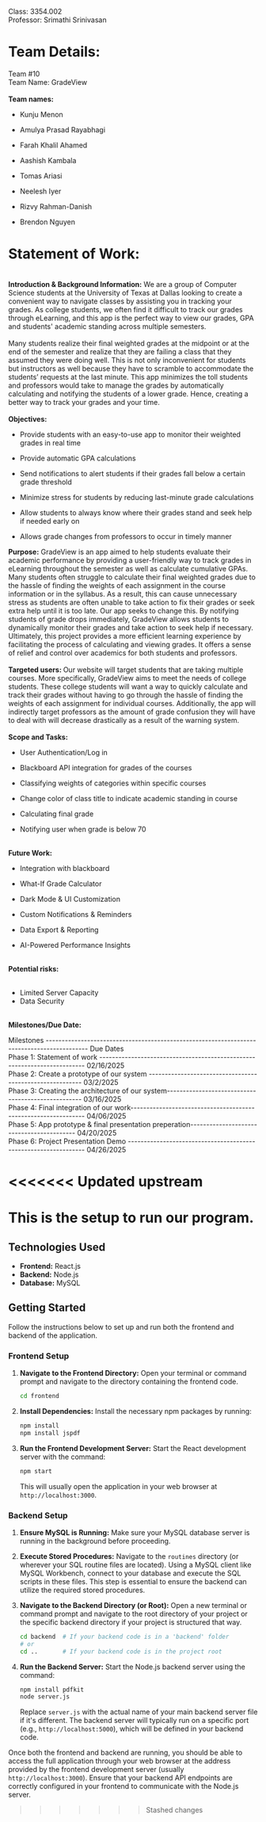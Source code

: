 Class: 3354.002 </br>
Professor: Srimathi Srinivasan

<h1>Team Details:</h1>
Team #10 </br>
Team Name:  GradeView </br></br>
<b>Team names:</b>

- Kunju Menon

- Amulya Prasad Rayabhagi

- Farah Khalil Ahamed

- Aashish Kambala

- Tomas Ariasi

- Neelesh Iyer

- Rizvy Rahman-Danish

- Brendon Nguyen

<h1>Statement of Work:</h1>  </br>
<b>Introduction & Background Information:</b> 
We are a group of Computer Science students at the University of Texas at Dallas looking to create a convenient way to navigate classes by assisting you in tracking your grades. As college students, we often find it difficult to track our grades through eLearning, and this app is the perfect way to view our grades, GPA and students' academic standing across multiple semesters.  
</br></br>
Many students realize their final weighted grades at the midpoint or at the end of the semester and realize that they are failing a class that they assumed they were doing well. This is not only inconvenient for students but instructors as well because they have to scramble to accommodate the students’ requests at the last minute. This app minimizes the toll students and professors would take to manage the grades by automatically calculating and notifying the students of a lower grade. Hence, creating a better way to track your grades and your time.  
</br></br>
<b>Objectives:</b>

- Provide students with an easy-to-use app to monitor their weighted grades in real time  

- Provide automatic GPA calculations  

- Send notifications to alert students if their grades fall below a certain grade threshold  

- Minimize stress for students by reducing last-minute grade calculations  

- Allow students to always know where their grades stand and seek help if needed early on  

- Allows grade changes from professors to occur in timely manner 

<b>Purpose:</b>
GradeView is an app aimed to help students evaluate their academic performance by providing a user-friendly way to track grades in eLearning throughout the semester as well as calculate cumulative GPAs. Many students often struggle to calculate their final weighted grades due to the hassle of finding the weights of each assignment in the course information or in the syllabus. As a result, this can cause unnecessary stress as students are often unable to take action to fix their grades or seek extra help until it is too late. Our app seeks to change this. By notifying students of grade drops immediately, GradeView allows students to dynamically monitor their grades and take action to seek help if necessary. Ultimately, this project provides a more efficient learning experience by facilitating the process of calculating and viewing grades. It offers a sense of relief and control over academics for both students and professors. 
</br></br>
<b>Targeted users: </b>
Our website will target students that are taking multiple courses. More specifically, GradeView aims to meet the needs of college students. These college students will want a way to quickly calculate and track their grades without having to go through the hassle of finding the weights of each assignment for individual courses. Additionally, the app will indirectly target professors as the amount of grade confusion they will have to deal with will decrease drastically as a result of the warning system.  
</br>
<b>Scope and Tasks:</b>
- User Authentication/Log in 

- Blackboard API integration for grades of the courses 

- Classifying weights of categories within specific courses 

- Change color of class title to indicate academic standing in course 

- Calculating final grade 

- Notifying user when grade is below 70
</br>
  <b>Future Work:</b> </br>

- Integration with blackboard
  
- What-If Grade Calculator 

- Dark Mode & UI Customization 

- Custom Notifications & Reminders 

- Data Export & Reporting 

- AI-Powered Performance Insights
</br>
<b>Potential risks: </b> </br></br>

- Limited Server Capacity
- Data Security
</br>
<b>Milestones/Due Date: </b>
</br>
  
Milestones -------------------------------------------------------------------------------------------  Due Dates  </br>
Phase 1: Statement of work ------------------------------------------------------------------------- 02/16/2025 </br>
Phase 2: Create a prototype of our system --------------------------------------------------------- 03/2/2025 </br>
Phase 3: Creating the architecture of our system--------------------------------------------------- 03/16/2025 </br>
Phase 4: Final integration of our work--------------------------------------------------------------- 04/06/2025 </br>
Phase 5: App prototype & final presentation preperation------------------------------------------ 04/20/2025 </br>
Phase 6: Project Presentation Demo ---------------------------------------------------------------- 04/26/2025 </br>




<<<<<<< Updated upstream
=======
<h1>This is the setup to run our program.</h1>

## Technologies Used

* **Frontend:** React.js
* **Backend:** Node.js
* **Database:** MySQL

## Getting Started

Follow the instructions below to set up and run both the frontend and backend of the application.

### Frontend Setup

1.  **Navigate to the Frontend Directory:**
    Open your terminal or command prompt and navigate to the directory containing the frontend code.

    ```bash
    cd frontend
    ```

2.  **Install Dependencies:**
    Install the necessary npm packages by running:

    ```bash
    npm install
    npm install jspdf
    ```

3.  **Run the Frontend Development Server:**
    Start the React development server with the command:

    ```bash
    npm start
    ```

    This will usually open the application in your web browser at `http://localhost:3000`.

### Backend Setup

1.  **Ensure MySQL is Running:**
    Make sure your MySQL database server is running in the background before proceeding.

2.  **Execute Stored Procedures:**
    Navigate to the `routines` directory (or wherever your SQL routine files are located). Using a MySQL client like MySQL Workbench, connect to your database and execute the SQL scripts in these files. This step is essential to ensure the backend can utilize the required stored procedures.

3.  **Navigate to the Backend Directory (or Root):**
    Open a new terminal or command prompt and navigate to the root directory of your project or the specific backend directory if your project is structured that way.

    ```bash
    cd backend  # If your backend code is in a 'backend' folder
    # or
    cd ..       # If your backend code is in the project root
    ```

4.  **Run the Backend Server:**
    Start the Node.js backend server using the command:

    ```bash
    npm install pdfkit
    node server.js
    ```

    Replace `server.js` with the actual name of your main backend server file if it's different. The backend server will typically run on a specific port (e.g., `http://localhost:5000`), which will be defined in your backend code.

Once both the frontend and backend are running, you should be able to access the full application through your web browser at the address provided by the frontend development server (usually `http://localhost:3000`). Ensure that your backend API endpoints are correctly configured in your frontend to communicate with the Node.js server.




>>>>>>> Stashed changes

